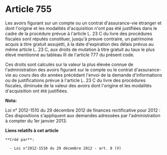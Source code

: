 # Article 755

Les avoirs figurant sur un compte ou un contrat d'assurance-vie étranger et dont l'origine et les modalités d'acquisition
n'ont pas été justifiées dans le cadre de la procédure prévue à l'article L. 23 C du livre des procédures fiscales sont
réputés constituer, jusqu'à preuve contraire, un patrimoine acquis à titre gratuit assujetti, à la date d'expiration des
délais prévus au même article L. 23 C, aux droits de mutation à titre gratuit au taux le plus élevé mentionné au tableau III
de l'article 777 du présent code. 

Ces droits sont calculés sur la valeur la plus élevée connue de l'administration des avoirs figurant sur le compte ou le
contrat d'assurance-vie au cours des dix années précédant l'envoi de la demande d'informations ou de justifications prévue à
l'article L. 23 C du livre des procédures fiscales, diminuée de la valeur des avoirs dont l'origine et les modalités
d'acquisition ont été justifiées.

**Nota:**

Loi n° 2012-1510 du 29 décembre 2012 de finances rectificative pour 2012 : Ces dispositions s'appliquent aux demandes
adressées par l'administration à compter du 1er janvier 2013.

**Liens relatifs à cet article**

	**Créé par**:

	  - Loi n°2012-1510 du 29 décembre 2012 - art. 8 (V)
